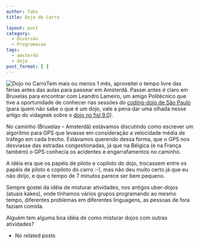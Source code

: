 ```yaml
---
author: fabs
title: Dojo de Carro

layout: post
category:
  - Diversão
  - Programacao
tags:
  - amsterdã
  - dojo
post_format: [ ]
---
```

![Dojo no Carro][1]Tem mais ou menos 1 mês, aproveitei o tempo livre das férias antes das aulas para passear em Amsterdã. Passei antes é claro em Bruxelas para encontrar com Leandro Lameiro, um amigo Politécnico que tive a oportunidade de conhecer nas sessões do [coding-dojo de São Paulo ][2] (para quem não sabe o que é um dojo, vale a pena dar uma olhada nesse artigo do vidageek sobre o [dojo no fisl 9.0][3]).

No caminho (Bruxelas – Amsterdã) estávamos discutindo como escrever um algoritmo para GPS que levasse em consideração a velocidade média de tráfego em cada trecho. Estávamos querendo dessa forma, que o GPS nos desviasse das estradas congestionadas, já que na Bélgica (e na França também) o GPS conhecia os acidentes e engarrafamentos no caminho.

A idéia era que os papéis de piloto e copiloto do dojo, trocassem entre os papéis de piloto e copiloto do carro :-), mas não deu muito certo já que eu não dirijo, e que o tempo de 7 minutos parece ser bem pequeno.

Sempre gostei da idéia de misturar atividades, nos antigos uber-dojos (atuais kakes), onde tínhamos vários grupos programando ao mesmo tempo, diferentes problemas em diferentes linguagens, as pessoas de fora faziam comida.

Alguém tem alguma boa idéia de como misturar dojos com outras atividades? 

*   No related posts












 [1]: http://vidageek.net/wp-content/uploads/2009/10/lameiro-fabs-300x225.jpg "Dojo no Carro"
 [2]: http://groups.google.com/group/dojo_sp/?pli=1
 [3]: http://vidageek.net/2008/04/19/fisl-90-coding-dojo/





